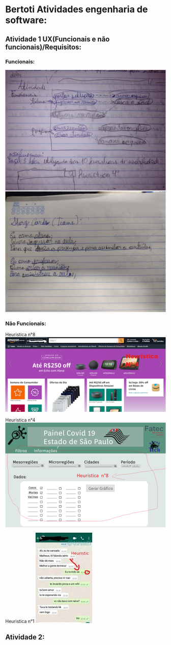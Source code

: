 # Bertoti Atividades engenharia de software:


## Atividade 1 UX(Funcionais e não funcionais)/Requisitos:
### Funcionais:
<img src="https://github.com/LeoAdlerr/bertoti/blob/main/Atividade1Bertoti/FuncionaisTeams.jpeg">
<img src="https://github.com/LeoAdlerr/bertoti/blob/main/Atividade1Bertoti/Storycards.jpeg">

### Não Funcionais:

Heuristica n°8
<img src="https://github.com/LeoAdlerr/bertoti/blob/main/Atividade1Bertoti/design_Heuristica_amazon.png">

Heuristica n°4
<img src="https://github.com/LeoAdlerr/bertoti/blob/main/Atividade1Bertoti/Heuristican8.png">

Heuristica n°1
<img src="https://github.com/LeoAdlerr/bertoti/blob/main/Atividade1Bertoti/Heuristican1.jpg">

## Atividade 2:

